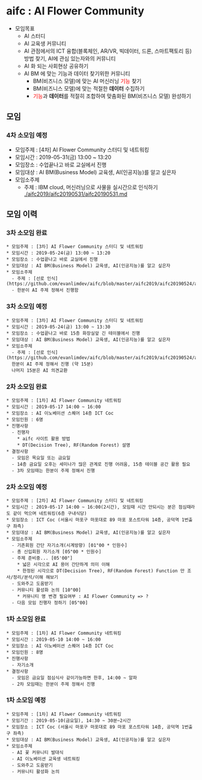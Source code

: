 # aifc : AI Flower Community
* 모임목표
  - AI 스터디
  - AI 교육생 커뮤니티
  - AI 관점에서의 ICT 융합(블록체인, AR/VR, 빅데이터, 드론, 스마트팩토리 등) 방법 찾기, AI에 관심 있는자와의 커뮤니티
  - AI 화 되는 사회현상 공유하기
  - AI BM 에 맞는 기능과 데이터 찾기위한 커뮤니티
    * BM(비즈니스 모델)에 맞는 AI 머신러닝 <span style="color:red">기능</span> 찾기
    * BM(비즈니스 모델)에 맞는 적절한 **데이터** 수집하기
    * <span style="color:red">기능</span>과 **데이터**를 적절히 조합하여 맞춤화된 BM(비즈니스 모델) 완성하기

## 모임

### 4차 소모임 예정
- 모임주제 : [4차] AI Flower Community 스터디 및 네트워킹
- 모임시간 : 2019-05-31(금) 13:00 ~ 13:20
- 모임장소 : 수업끝나고 바로 교실에서 진행
- 모임대상 : AI BM(Business Model) 교육생, AI(인공지능)를 알고 싶은자
- 모임소주제
  * 주제 : IBM cloud, 머신러닝으로 사물을 실시간으로 인식하기 [./aifc2019/aifc20190531/aifc20190531.md](./aifc2019/aifc20190531/aifc20190531.md)

## 모임 이력

### 3차 소모임 완료
```
* 모임주제 : [3차] AI Flower Community 스터디 및 네트워킹
* 모임시간 : 2019-05-24(금) 13:00 ~ 13:20
* 모임장소 : 수업끝나고 바로 교실에서 진행
* 모임대상 : AI BM(Business Model) 교육생, AI(인공지능)를 알고 싶은자
* 모임소주제
  - 주제 : [선로 인식](https://github.com/evanlimdev/aifc/blob/master/aifc2019/aifc20190524/aifc20190524.md)
  - 한분이 AI 주제 정해서 진행함
```

### 3차 소모임 예정
```
* 모임주제 : [3차] AI Flower Community 스터디 및 네트워킹
* 모임시간 : 2019-05-24(금) 13:00 ~ 13:30
* 모임장소 : 수업끝나고 바로 15층 화장실앞 긴 테이블에서 진행
* 모임대상 : AI BM(Business Model) 교육생, AI(인공지능)를 알고 싶은자
* 모임소주제
  - 주제 : [선로 인식](https://github.com/evanlimdev/aifc/blob/master/aifc2019/aifc20190524/aifc20190524.md)
  한분이 AI 주제 정해서 진행 (약 15분)
  나머지 15분은 AI 의견교환
```

### 2차 소모임 완료
```
* 모임주제 : [1차] AI Flower Community 네트워킹
* 모임시간 : 2019-05-17 14:00 ~ 16:00
* 모임장소 : AI 이노베이션 스퀘어 14층 ICT Coc
* 모임인원 : 6명
* 진행사항
  - 진행자
    * aifc 사이트 활용 방법
    * DT(Decision Tree), RF(Random Forest) 설명
* 결정사항
  - 모임은 목요일 또는 금요일
  - 14층 금요일 오후는 세미나가 많은 관계로 진행 어려움, 15층 테이블 공간 활용 필요
  - 3차 모임때는 한분이 주제 정해서 진행
```

### 2차 소모임 예정
```
* 모임주제 : [2차] AI Flower Community 스터디 및 네트워킹
* 모임시간 : 2019-05-17 14:00 ~ 16:00(2시간), 모임때 시간 안되시는 분은 점심때라도 같이 먹으며 네트워킹(6층 구내식당)
* 모임장소 : ICT Coc (서울시 마포구 마포대로 89 마포 포스트타워 14층, 공덕역 1번출구 좌측)
* 모임대상 : AI BM(Business Model) 교육생, AI(인공지능)를 알고 싶은자
* 모임소주제
  - 기존회원 간단 자기소개(시계방향) [01"00 * 인원수]
  - 총 신입회원 자기소개 [05"00 * 인원수]
  - 주제 준비중... [05'00"]
    * 넓은 시각으로 AI 용어 간단하게 의미 이해
    * 한정된 시각으로 DT(Decision Tree), RF(Random Forest) Function 만 조사/정리/분석/이해 해보기 
  - 도와주고 도움받기
  - 커뮤니티 활성화 논의 [10"00]
    * 커뮤니티 명 변경 필요여부 : AI Flower Community => ?
  - 다음 모임 진행자 정하기 [05"00]
```

### 1차 소모임 완료
```
* 모임주제 : [1차] AI Flower Community 네트워킹
* 모임시간 : 2019-05-10 14:00 ~ 16:00
* 모임장소 : AI 이노베이션 스퀘어 14층 ICT Coc
* 모임인원 : 8명
* 진행사항
  - 자기소개
* 결정사항
  - 모임은 금요일 점심식사 같이가능하면 한후, 14:00 ~ 알파
  - 2차 모임때는 한분이 주제 정해서 진행
```

### 1차 소모임 예정
```
* 모임주제 : [1차] AI Flower Community 네트워킹
* 모임기간 : 2019-05-10(금요일), 14:30 ~ 30분~2시간
* 모임장소 : ICT Coc (서울시 마포구 마포대로 89 마포 포스트타워 14층, 공덕역 1번출구 좌측)
* 모임대상 : AI BM(Business Model) 교육생, AI(인공지능)를 알고 싶은자
* 모임소주제
  - AI 꽃 커뮤니티 발대식
  - AI 이노베이션 교육생 네트워킹
  - 도와주고 도움받기
  - 커뮤니티 활성화 논의
```
